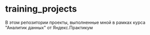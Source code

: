# training_projects
В этом репозитории проекты, выполненные мной в рамках курса "Аналитик данных" от Яндекс.Практикум
